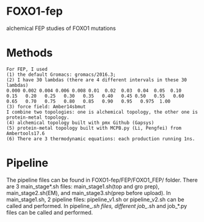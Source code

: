 # FOXO1-fep
alchemical FEP studies of FOXO1 mutations

# Methods

```
For FEP, I used 
(1) the default Gromacs: gromacs/2016.3; 
(2) I have 30 lambdas (there are 4 different intervals in these 30 lambdas)
0.000 0.002 0.004 0.006 0.008 0.01  0.02  0.03  0.04  0.05  0.10   0.15   0.20   0.25   0.30   0.35   0.40   0.45 0.50   0.55   0.60   0.65   0.70   0.75   0.80   0.85   0.90   0.95   0.975  1.00
(3) force field: Amber14sbmut
I combine two topologies: one is alchemical topology, the other one is protein-metal topology.
(4) alchemical topology built with pmx Github (Gapsys)
(5) protein-metal topology built with MCPB.py (Li, Pengfei) from Ambertools17.6
(6) There are 3 thermodynamic equations: each production running 1ns. 
```

# Pipeline
The pipeline files can be found in FOXO1-fep/FEP/FOXO1_FEP/ folder.
There are 3 main_stage*.sh files: main_stage1.sh(top and gro prep), main_stage2.sh(EM), and main_stage3.sh(prep before upload).
In main_stage1.sh, 2 pipeline files: pipeline_v1.sh or pipeline_v2.sh can be called and performed. 
In pipeline_*.sh files, different job_*.sh and job_*.py files can be called and performed.









